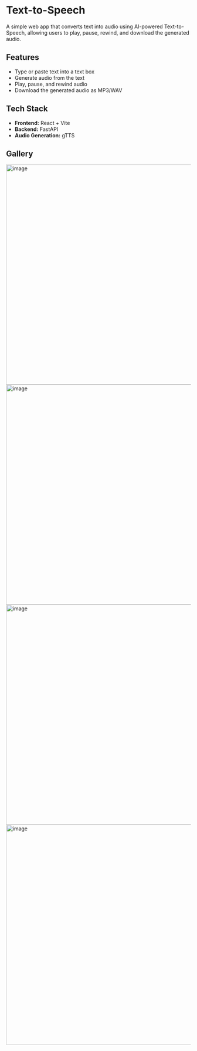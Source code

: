 # Text-to-Speech

A simple web app that converts text into audio using AI-powered Text-to-Speech, allowing users to play, pause, rewind, and download the generated audio.

## Features

- Type or paste text into a text box
- Generate audio from the text
- Play, pause, and rewind audio
- Download the generated audio as MP3/WAV

## Tech Stack

- **Frontend:** React + Vite
- **Backend:** FastAPI
- **Audio Generation:** gTTS

## Gallery

<img width="700" height="600" alt="image" src="https://github.com/user-attachments/assets/9410d52c-457c-43b3-aa21-b329c69f6ae0" />

<img width="700" height="600" alt="image" src="https://github.com/user-attachments/assets/0e731e23-5430-418a-ac12-de1b61084aa1" />


<img width="700" height="600" alt="image" src="https://github.com/user-attachments/assets/18fc94a5-684d-45e4-beb3-bc315397eef9" />

<img width="700" height="600" alt="image" src="https://github.com/user-attachments/assets/390abf0a-76e4-4d97-8b7c-155ea113ef13" />

